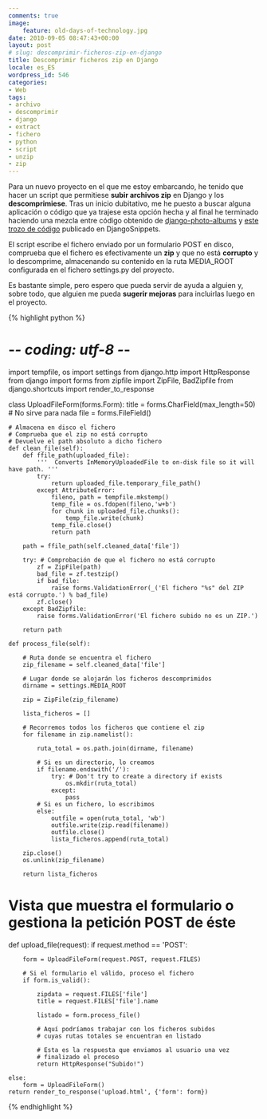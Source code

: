 ```yaml
---
comments: true
image:
    feature: old-days-of-technology.jpg
date: 2010-09-05 08:47:43+00:00
layout: post
# slug: descomprimir-ficheros-zip-en-django
title: Descomprimir ficheros zip en Django
locale: es_ES
wordpress_id: 546
categories:
- Web
tags:
- archivo
- descomprimir
- django
- extract
- fichero
- python
- script
- unzip
- zip
---
```


Para un nuevo proyecto en el que me estoy embarcando, he tenido que hacer un script que permitiese **subir archivos zip** en Django y los **descomprimiese**. Tras un inicio dubitativo, me he puesto a buscar alguna aplicación o código que ya trajese esta opción hecha y al final he terminado haciendo una mezcla entre código obtenido de [django-photo-albums](http://code.google.com/p/django-photo-albums/) y [este trozo de código](http://djangosnippets.org/snippets/1893/) publicado en DjangoSnippets.

El script escribe el fichero enviado por un formulario POST en disco, comprueba que el fichero es efectivamente un **zip** y que no está **corrupto** y lo descomprime, almacenando su contenido en la ruta MEDIA_ROOT configurada en el fichero settings.py del proyecto.

Es bastante simple, pero espero que pueda servir de ayuda a alguien y, sobre todo, que alguien me pueda **sugerir mejoras** para incluirlas luego en el proyecto.



{% highlight python %}
# -*- coding: utf-8 -*-

import tempfile, os
import settings
from django.http import HttpResponse
from django import forms
from zipfile import ZipFile, BadZipfile
from django.shortcuts import render_to_response

class UploadFileForm(forms.Form):
	title = forms.CharField(max_length=50) # No sirve para nada
	file  = forms.FileField()

	# Almacena en disco el fichero
	# Comprueba que el zip no está corrupto
	# Devuelve el path absoluto a dicho fichero
	def clean_file(self):
		def ffile_path(uploaded_file):
			'''  Converts InMemoryUploadedFile to on-disk file so it will have path. '''
			try:
				return uploaded_file.temporary_file_path()
			except AttributeError:
				fileno, path = tempfile.mkstemp()
				temp_file = os.fdopen(fileno,'w+b')
				for chunk in uploaded_file.chunks():
					temp_file.write(chunk)
				temp_file.close()
				return path

		path = ffile_path(self.cleaned_data['file'])

		try: # Comprobación de que el fichero no está corrupto
			zf = ZipFile(path)
			bad_file = zf.testzip()
			if bad_file:
				raise forms.ValidationError(_('El fichero "%s" del ZIP está corrupto.') % bad_file)
			zf.close()
		except BadZipfile:
			raise forms.ValidationError('El fichero subido no es un ZIP.')

		return path

	def process_file(self):

		# Ruta donde se encuentra el fichero
		zip_filename = self.cleaned_data['file']

		# Lugar donde se alojarán los ficheros descomprimidos
		dirname = settings.MEDIA_ROOT

		zip = ZipFile(zip_filename)

		lista_ficheros = []

		# Recorremos todos los ficheros que contiene el zip
		for filename in zip.namelist():

			ruta_total = os.path.join(dirname, filename)

			# Si es un directorio, lo creamos
			if filename.endswith('/'):
				try: # Don't try to create a directory if exists
					os.mkdir(ruta_total)
				except:
					pass
			# Si es un fichero, lo escribimos
			else:
				outfile = open(ruta_total, 'wb')
				outfile.write(zip.read(filename))
				outfile.close()
				lista_ficheros.append(ruta_total)

		zip.close()
		os.unlink(zip_filename)

		return lista_ficheros

# Vista que muestra el formulario o gestiona la petición POST de éste
def upload_file(request):
	if request.method == 'POST':

		form = UploadFileForm(request.POST, request.FILES)

		# Si el formulario el válido, proceso el fichero
		if form.is_valid():

			zipdata = request.FILES['file']
			title = request.FILES['file'].name

			listado = form.process_file()

			# Aquí podríamos trabajar con los ficheros subidos
			# cuyas rutas totales se encuentran en listado

			# Esta es la respuesta que enviamos al usuario una vez
			# finalizado el proceso
			return HttpResponse("Subido!")

	else:
		form = UploadFileForm()
	return render_to_response('upload.html', {'form': form})
{% endhighlight %}
